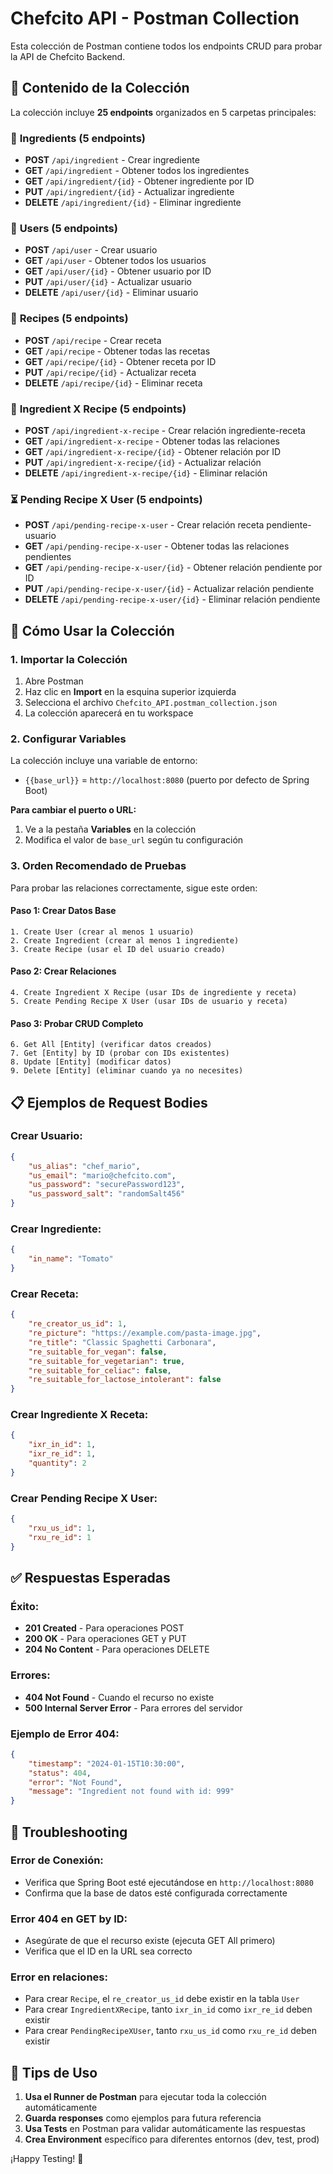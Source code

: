 # Chefcito API - Postman Collection

Esta colección de Postman contiene todos los endpoints CRUD para probar la API de Chefcito Backend.

## 📁 Contenido de la Colección

La colección incluye **25 endpoints** organizados en 5 carpetas principales:

### 🥬 **Ingredients** (5 endpoints)
- **POST** `/api/ingredient` - Crear ingrediente
- **GET** `/api/ingredient` - Obtener todos los ingredientes
- **GET** `/api/ingredient/{id}` - Obtener ingrediente por ID
- **PUT** `/api/ingredient/{id}` - Actualizar ingrediente
- **DELETE** `/api/ingredient/{id}` - Eliminar ingrediente

### 👤 **Users** (5 endpoints)
- **POST** `/api/user` - Crear usuario
- **GET** `/api/user` - Obtener todos los usuarios
- **GET** `/api/user/{id}` - Obtener usuario por ID
- **PUT** `/api/user/{id}` - Actualizar usuario
- **DELETE** `/api/user/{id}` - Eliminar usuario

### 🍝 **Recipes** (5 endpoints)
- **POST** `/api/recipe` - Crear receta
- **GET** `/api/recipe` - Obtener todas las recetas
- **GET** `/api/recipe/{id}` - Obtener receta por ID
- **PUT** `/api/recipe/{id}` - Actualizar receta
- **DELETE** `/api/recipe/{id}` - Eliminar receta

### 🔗 **Ingredient X Recipe** (5 endpoints)
- **POST** `/api/ingredient-x-recipe` - Crear relación ingrediente-receta
- **GET** `/api/ingredient-x-recipe` - Obtener todas las relaciones
- **GET** `/api/ingredient-x-recipe/{id}` - Obtener relación por ID
- **PUT** `/api/ingredient-x-recipe/{id}` - Actualizar relación
- **DELETE** `/api/ingredient-x-recipe/{id}` - Eliminar relación

### ⏳ **Pending Recipe X User** (5 endpoints)
- **POST** `/api/pending-recipe-x-user` - Crear relación receta pendiente-usuario
- **GET** `/api/pending-recipe-x-user` - Obtener todas las relaciones pendientes
- **GET** `/api/pending-recipe-x-user/{id}` - Obtener relación pendiente por ID
- **PUT** `/api/pending-recipe-x-user/{id}` - Actualizar relación pendiente
- **DELETE** `/api/pending-recipe-x-user/{id}` - Eliminar relación pendiente

## 🚀 Cómo Usar la Colección

### 1. **Importar la Colección**
1. Abre Postman
2. Haz clic en **Import** en la esquina superior izquierda
3. Selecciona el archivo `Chefcito_API.postman_collection.json`
4. La colección aparecerá en tu workspace

### 2. **Configurar Variables**
La colección incluye una variable de entorno:
- `{{base_url}}` = `http://localhost:8080` (puerto por defecto de Spring Boot)

**Para cambiar el puerto o URL:**
1. Ve a la pestaña **Variables** en la colección
2. Modifica el valor de `base_url` según tu configuración

### 3. **Orden Recomendado de Pruebas**

Para probar las relaciones correctamente, sigue este orden:

#### **Paso 1: Crear Datos Base**
```
1. Create User (crear al menos 1 usuario)
2. Create Ingredient (crear al menos 1 ingrediente)
3. Create Recipe (usar el ID del usuario creado)
```

#### **Paso 2: Crear Relaciones**
```
4. Create Ingredient X Recipe (usar IDs de ingrediente y receta)
5. Create Pending Recipe X User (usar IDs de usuario y receta)
```

#### **Paso 3: Probar CRUD Completo**
```
6. Get All [Entity] (verificar datos creados)
7. Get [Entity] by ID (probar con IDs existentes)
8. Update [Entity] (modificar datos)
9. Delete [Entity] (eliminar cuando ya no necesites)
```

## 📋 Ejemplos de Request Bodies

### **Crear Usuario:**
```json
{
    "us_alias": "chef_mario",
    "us_email": "mario@chefcito.com",
    "us_password": "securePassword123",
    "us_password_salt": "randomSalt456"
}
```

### **Crear Ingrediente:**
```json
{
    "in_name": "Tomato"
}
```

### **Crear Receta:**
```json
{
    "re_creator_us_id": 1,
    "re_picture": "https://example.com/pasta-image.jpg",
    "re_title": "Classic Spaghetti Carbonara",
    "re_suitable_for_vegan": false,
    "re_suitable_for_vegetarian": true,
    "re_suitable_for_celiac": false,
    "re_suitable_for_lactose_intolerant": false
}
```

### **Crear Ingrediente X Receta:**
```json
{
    "ixr_in_id": 1,
    "ixr_re_id": 1,
    "quantity": 2
}
```

### **Crear Pending Recipe X User:**
```json
{
    "rxu_us_id": 1,
    "rxu_re_id": 1
}
```

## ✅ Respuestas Esperadas

### **Éxito:**
- **201 Created** - Para operaciones POST
- **200 OK** - Para operaciones GET y PUT  
- **204 No Content** - Para operaciones DELETE

### **Errores:**
- **404 Not Found** - Cuando el recurso no existe
- **500 Internal Server Error** - Para errores del servidor

### **Ejemplo de Error 404:**
```json
{
    "timestamp": "2024-01-15T10:30:00",
    "status": 404,
    "error": "Not Found",
    "message": "Ingredient not found with id: 999"
}
```

## 🔧 Troubleshooting

### **Error de Conexión:**
- Verifica que Spring Boot esté ejecutándose en `http://localhost:8080`
- Confirma que la base de datos esté configurada correctamente

### **Error 404 en GET by ID:**
- Asegúrate de que el recurso existe (ejecuta GET All primero)
- Verifica que el ID en la URL sea correcto

### **Error en relaciones:**
- Para crear `Recipe`, el `re_creator_us_id` debe existir en la tabla `User`
- Para crear `IngredientXRecipe`, tanto `ixr_in_id` como `ixr_re_id` deben existir
- Para crear `PendingRecipeXUser`, tanto `rxu_us_id` como `rxu_re_id` deben existir

## 🎯 Tips de Uso

1. **Usa el Runner de Postman** para ejecutar toda la colección automáticamente
2. **Guarda responses** como ejemplos para futura referencia
3. **Usa Tests** en Postman para validar automáticamente las respuestas
4. **Crea Environment** específico para diferentes entornos (dev, test, prod)

¡Happy Testing! 🚀 
